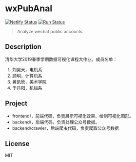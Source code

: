 # wxPubAnal
[![Netlify Status](https://api.netlify.com/api/v1/badges/f291ad32-f297-4a0a-856c-9bf902873dd1/deploy-status)](https://app.netlify.com/sites/vibrant-ramanujan-de9556/deploys)
[![Run Status](https://api.shippable.com/projects/5ce95fe1daf54c0007e97a4b/badge?branch=deploy)](https://app.shippable.com/github/ritou11/wxPubAnal/dashboard)

> Analyze wechat public accounts.
## Description
清华大学2019春季学期数据可视化课程大作业。成员名单：
1. 刘昊天，电机系
2. 顾玥，计算机系
3. 黄凯欣，美术学院
4. 于丹阳，机械系
## Project
* frontend/，前端代码，负责展示可视化效果、绘制可视化图形。
* backend/，后端代码，负责处理公众号数据。
* backend/crawler，后端爬虫代码，负责爬取公众号数据
## License
MIT
